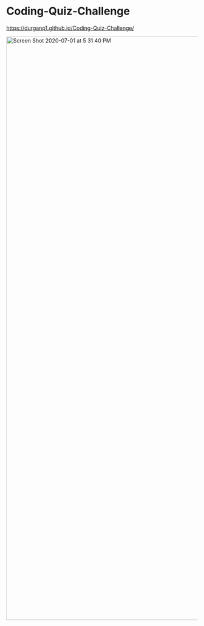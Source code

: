 # Coding-Quiz-Challenge

https://durganp1.github.io/Coding-Quiz-Challenge/

<img width="1536" alt="Screen Shot 2020-07-01 at 5 31 40 PM" src="https://user-images.githubusercontent.com/65720461/86297418-e6e36a80-bbc0-11ea-8109-e602a7db2939.png">
